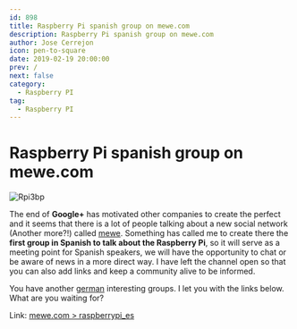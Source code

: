 ```yaml
---
id: 898
title: Raspberry Pi spanish group on mewe.com
description: Raspberry Pi spanish group on mewe.com
author: Jose Cerrejon
icon: pen-to-square
date: 2019-02-19 20:00:00
prev: /
next: false
category:
  - Raspberry PI
tag:
  - Raspberry PI
---
```


# Raspberry Pi spanish group on mewe.com

![Rpi3bp](/images/2018/03/rpi3bp.png)

The end of **Google+** has motivated other companies to create the perfect and  it seems that there is a lot of people talking about a new social network (Another more?!) called [mewe](https://mewe.com/). Something has called me to create there the **first group in Spanish to talk about the Raspberry Pi**, so it will serve as a meeting point for Spanish speakers, we will have the opportunity to chat or be aware of news in a more direct way. I have left the channel open so that you can also add links and keep a community alive to be informed.

You have another [german](https://mewe.com/join/raspberry_pi) interesting groups. I let you with the links below. What are you waiting for?

Link: [mewe.com > raspberrypi_es](https://mewe.com/join/raspberrypi_es)